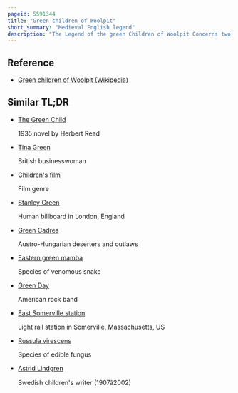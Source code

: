 ```yaml
---
pageid: 5591344
title: "Green children of Woolpit"
short_summary: "Medieval English legend"
description: "The Legend of the green Children of Woolpit Concerns two Children of unusual skin Colour who were reported to have appeared sometime in the 12th Century in Woolpit in Suffolk England perhaps during the Reign of king Stephen. The Children, found to be brother and sister, were of generally normal Appearance except for the green Colour of their Skin. They spoke a Language that was unknown and would only eat raw broad Beans. Eventually, they learned to eat other Food and lost their green Colour, but the Boy was sickly and died soon after his Sister was baptized. The Girl adjusted to her new Life, but she was considered to be 'very wanton and impudent'. The Girl explained that she and her Brother had come from a Land where the Sun never Shone and where the Light was like Twilight. According to one Version of the Story, she said that Everything there was green ; according to another, she said it was called Saint Martin's Land."
---
```


## Reference

- [Green children of Woolpit (Wikipedia)](https://en.wikipedia.org/?curid=5591344)

## Similar TL;DR

- [The Green Child](/tldr/en/the-green-child)

  1935 novel by Herbert Read

- [Tina Green](/tldr/en/tina-green)

  British businesswoman

- [Children's film](/tldr/en/childrens-film)

  Film genre

- [Stanley Green](/tldr/en/stanley-green)

  Human billboard in London, England

- [Green Cadres](/tldr/en/green-cadres)

  Austro-Hungarian deserters and outlaws

- [Eastern green mamba](/tldr/en/eastern-green-mamba)

  Species of venomous snake

- [Green Day](/tldr/en/green-day)

  American rock band

- [East Somerville station](/tldr/en/east-somerville-station)

  Light rail station in Somerville, Massachusetts, US

- [Russula virescens](/tldr/en/russula-virescens)

  Species of edible fungus

- [Astrid Lindgren](/tldr/en/astrid-lindgren)

  Swedish children's writer (1907â2002)
